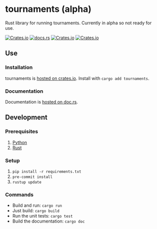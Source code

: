 # tournaments (alpha)

Rust library for running tournaments. Currently in alpha so not ready for use.

[![Crates.io](https://img.shields.io/crates/v/tournaments)](https://crates.io/crates/tournaments)
[![docs.rs](https://img.shields.io/docsrs/tournaments)](https://docs.rs/tournaments)
[![Crates.io](https://img.shields.io/crates/l/tournaments)](https://choosealicense.com/licenses/mit/)
[![Crates.io](https://img.shields.io/crates/d/tournaments)](https://crates.io/crates/tournaments)

## Use

### Installation

tournaments is [hosted on crates.io](https://crates.io/crates/tournaments). Install with `cargo add tournaments`.

### Documentation

Documentation is [hosted on doc.rs](https://docs.rs/tournaments).

## Development

### Prerequisites

1. [Python](https://www.python.org/downloads/)
2. [Rust](https://www.rust-lang.org/tools/install)

### Setup

1. `pip install -r requirements.txt`
2. `pre-commit install`
3. `rustup update`

### Commands

- Build and run: `cargo run`
- Just build: `cargo build`
- Run the unit tests: `cargo test`
- Build the documentation: `cargo doc`
